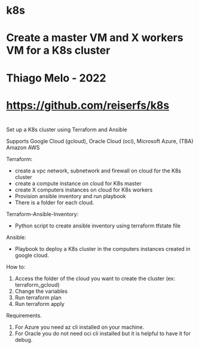 # k8s
# Create a master VM and X workers VM for a K8s cluster
# Thiago Melo - 2022
# https://github.com/reiserfs/k8s
#

Set up a K8s cluster using Terraform and Ansible

Supports Google Cloud (gcloud), Oracle Cloud (oci), Microsoft Azure, (TBA) Amazon AWS

Terraform:
  - create a vpc network, subnetwork and firewall on cloud for the K8s cluster
  - create a compute instance on cloud for K8s master
  - create X computers instances on cloud for K8s workers
  - Provision ansible inventory and run playbook
  - There is a folder for each cloud.

Terraform-Ansible-Inventory:
  - Python script to create ansible inventory using terraform tfstate file

Ansible:
 - Playbook to deploy a K8s cluster in the computers instances created in google cloud.


 How to:
  1. Access the folder of the cloud you want to create the cluster (ex: terraform_gcloud)
  2. Change the variables
  3. Run terraform plan
  4. Run terraform apply

  Requirements.
  1. For Azure you need az cli installed on your machine.
  2. For Oracle you do not need oci cli installed but it is helpful to have it for debug.

